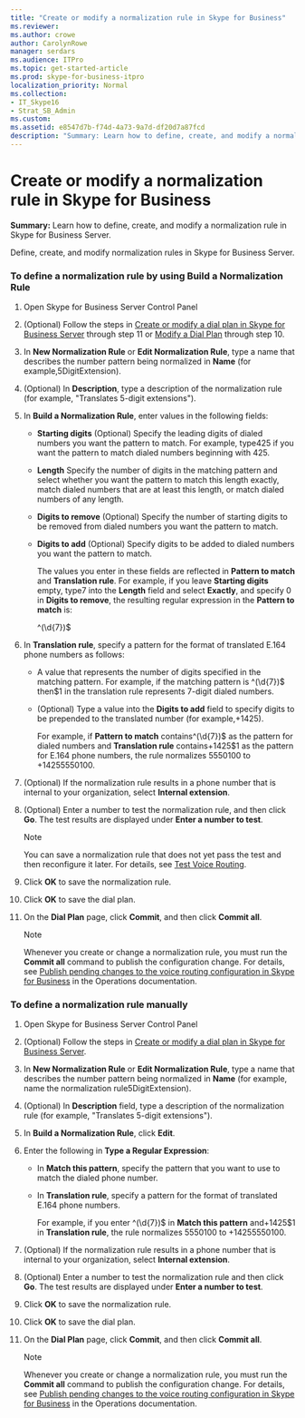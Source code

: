 ```yaml
---
title: "Create or modify a normalization rule in Skype for Business"
ms.reviewer: 
ms.author: crowe
author: CarolynRowe
manager: serdars
ms.audience: ITPro
ms.topic: get-started-article
ms.prod: skype-for-business-itpro
localization_priority: Normal
ms.collection:
- IT_Skype16
- Strat_SB_Admin
ms.custom:
ms.assetid: e8547d7b-f74d-4a73-9a7d-df20d7a87fcd
description: "Summary: Learn how to define, create, and modify a normalization rule in Skype for Business Server."
---
```


# Create or modify a normalization rule in Skype for Business

**Summary:** Learn how to define, create, and modify a normalization rule in Skype for Business Server.

Define, create, and modify normalization rules in Skype for Business Server.

### To define a normalization rule by using Build a Normalization Rule

1. Open Skype for Business Server Control Panel

2. (Optional) Follow the steps in [Create or modify a dial plan in Skype for Business Server](dial-plans.md) through step 11 or [Modify a Dial Plan](https://technet.microsoft.com/library/a91f02df-cf60-40cf-82fe-e0342c118b91.aspx) through step 10.

3. In **New Normalization Rule** or **Edit Normalization Rule**, type a name that describes the number pattern being normalized in **Name** (for example,5DigitExtension).

4. (Optional) In **Description**, type a description of the normalization rule (for example, "Translates 5-digit extensions").

5. In **Build a Normalization Rule**, enter values in the following fields:

   - **Starting digits** (Optional) Specify the leading digits of dialed numbers you want the pattern to match. For example, type425 if you want the pattern to match dialed numbers beginning with 425.

   - **Length** Specify the number of digits in the matching pattern and select whether you want the pattern to match this length exactly, match dialed numbers that are at least this length, or match dialed numbers of any length.

   - **Digits to remove** (Optional) Specify the number of starting digits to be removed from dialed numbers you want the pattern to match.

   - **Digits to add** (Optional) Specify digits to be added to dialed numbers you want the pattern to match.

     The values you enter in these fields are reflected in **Pattern to match** and **Translation rule**. For example, if you leave **Starting digits** empty, type7 into the **Length** field and select **Exactly**, and specify 0 in **Digits to remove**, the resulting regular expression in the **Pattern to match** is:

     ^(\d{7})$

6. In **Translation rule**, specify a pattern for the format of translated E.164 phone numbers as follows:

   - A value that represents the number of digits specified in the matching pattern. For example, if the matching pattern is ^(\d{7})$ then$1 in the translation rule represents 7-digit dialed numbers.

   - (Optional) Type a value into the **Digits to add** field to specify digits to be prepended to the translated number (for example,+1425).

     For example, if **Pattern to match** contains^(\d{7})$ as the pattern for dialed numbers and **Translation rule** contains+1425$1 as the pattern for E.164 phone numbers, the rule normalizes 5550100 to +14255550100.

7. (Optional) If the normalization rule results in a phone number that is internal to your organization, select **Internal extension**.

8. (Optional) Enter a number to test the normalization rule, and then click **Go**. The test results are displayed under **Enter a number to test**.

    > [!NOTE]
    > You can save a normalization rule that does not yet pass the test and then reconfigure it later. For details, see [Test Voice Routing](https://technet.microsoft.com/library/d3aae909-fef6-440f-b144-0b62dc82bf5d.aspx).

9. Click **OK** to save the normalization rule.

10. Click **OK** to save the dial plan.

11. On the **Dial Plan** page, click **Commit**, and then click **Commit all**.

    > [!NOTE]
    > Whenever you create or change a normalization rule, you must run the **Commit all** command to publish the configuration change. For details, see [Publish pending changes to the voice routing configuration in Skype for Business](voice-route-config-changes.md) in the Operations documentation.

### To define a normalization rule manually

1. Open Skype for Business Server Control Panel

2. (Optional) Follow the steps in [Create or modify a dial plan in Skype for Business Server](dial-plans.md).

3. In **New Normalization Rule** or **Edit Normalization Rule**, type a name that describes the number pattern being normalized in **Name** (for example, name the normalization rule5DigitExtension).

4. (Optional) In **Description** field, type a description of the normalization rule (for example, "Translates 5-digit extensions").

5. In **Build a Normalization Rule**, click **Edit**.

6. Enter the following in **Type a Regular Expression**:

   - In **Match this pattern**, specify the pattern that you want to use to match the dialed phone number.

   - In **Translation rule**, specify a pattern for the format of translated E.164 phone numbers.

     For example, if you enter ^(\d{7})$ in **Match this pattern** and+1425$1 in **Translation rule**, the rule normalizes 5550100 to +14255550100.

7. (Optional) If the normalization rule results in a phone number that is internal to your organization, select **Internal extension**.

8. (Optional) Enter a number to test the normalization rule and then click **Go**. The test results are displayed under **Enter a number to test**.

9. Click **OK** to save the normalization rule.

10. Click **OK** to save the dial plan.

11. On the **Dial Plan** page, click **Commit**, and then click **Commit all**.

    > [!NOTE]
    > Whenever you create or change a normalization rule, you must run the **Commit all** command to publish the configuration change. For details, see [Publish pending changes to the voice routing configuration in Skype for Business](voice-route-config-changes.md) in the Operations documentation.


